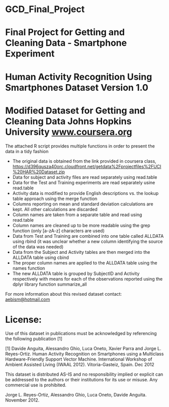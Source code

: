 # GCD_Final_Project
Final Project for Getting and Cleaning Data - Smartphone Experiment
==================================================================
Human Activity Recognition Using Smartphones Dataset
Version 1.0
==================================================================
Modified Dataset for Getting and Cleaning Data
Johns Hopkins University
www.coursera.org
==================================================================

The attached R script provides multiple functions in order to present the data in a tidy fashion

- The original data is obtained from the link provided in coursera class, https://d396qusza40orc.cloudfront.net/getdata%2Fprojectfiles%2FUCI%20HAR%20Dataset.zip 
- Data for subject and activity files are read separately using read.table
- Data for the Test and Training experiments are read separately usine read.table
- Activity data is modified to provide English descriptions vs. the lookup table approach using the merge function
- Columns reporting on mean and standard deviation calculations are kept. All other calculations are discarded
- Column names are taken from a separate table and read using read.table
- Column names are cleaned up to be more readable using the grep function (only [a-zA-z] characters are used)
- Data from Test and Training are combined into one table called ALLDATA using rbind (it was unclear whether a new column identifying the source of the data was needed)
- Data from the Subject and Activity tables are then merged into the ALLDATA table using cbind
- The proper column names are applied to the ALLDATA table using the names function
- The new ALLDATA table is grouped by SubjectID and Activity respectively with means for each of the observations reported using the dplyr library function summarize_all


For more information about this revised dataset contact: aebism@hotmail.com

License:
========
Use of this dataset in publications must be acknowledged by referencing the following publication [1] 

[1] Davide Anguita, Alessandro Ghio, Luca Oneto, Xavier Parra and Jorge L. Reyes-Ortiz. Human Activity Recognition on Smartphones using a Multiclass Hardware-Friendly Support Vector Machine. International Workshop of Ambient Assisted Living (IWAAL 2012). Vitoria-Gasteiz, Spain. Dec 2012

This dataset is distributed AS-IS and no responsibility implied or explicit can be addressed to the authors or their institutions for its use or misuse. Any commercial use is prohibited.

Jorge L. Reyes-Ortiz, Alessandro Ghio, Luca Oneto, Davide Anguita. November 2012.

